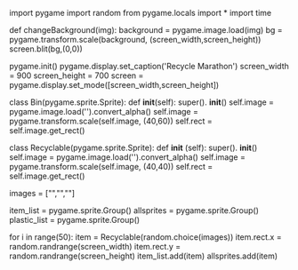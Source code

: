 import pygame
import random
from pygame.locals import *
import time

def changeBackground(img):
    background = pygame.image.load(img)
    bg = pygame.transform.scale(background, (screen_width,screen_height))
    screen.blit(bg,(0,0))

pygame.init()
pygame.display.set_caption('Recycle Marathon')
screen_width = 900
screen_height = 700
screen = pygame.display.set_mode([screen_width,screen_height])

class Bin(pygame.sprite.Sprite):
    def __init__(self):
        super(). __init__()
        self.image = pygame.image.load('').convert_alpha()
        self.image = pygame.transform.scale(self.image, (40,60))
        self.rect = self.image.get_rect()

class Recyclable(pygame.sprite.Sprite):
    def __init__ (self):
        super(). __init__()
        self.image = pygame.image.load('').convert_alpha()
        self.image = pygame.transform.scale(self.image, (40,40))
        self.rect = self.image.get_rect()

images = ["","",""]

item_list = pygame.sprite.Group()
allsprites = pygame.sprite.Group()
plastic_list = pygame.sprite.Group()

for i in range(50):
    item = Recyclable(random.choice(images))
    item.rect.x = random.randrange(screen_width)
    item.rect.y = random.randrange(screen_height)
    item_list.add(item)
    allsprites.add(item)
